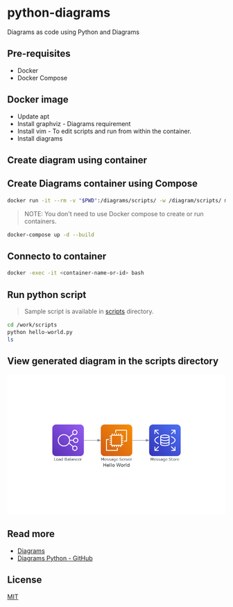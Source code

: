 # python-diagrams

Diagrams as code using Python and Diagrams

## Pre-requisites

- Docker
- Docker Compose

## Docker image

- Update apt
- Install graphviz - Diagrams requirement
- Install vim - To edit scripts and run from within the container.
- Install diagrams

## Create diagram using container

## Create Diagrams container using Compose

```bash
docker run -it --rm -v "$PWD":/diagrams/scripts/ -w /diagram/scripts/ mujahidkhaleel/python-diagrams python hello-world.py
```

> NOTE: You don't need to use Docker compose to create or run containers.

```bash
docker-compose up -d --build
```

## Connecto to container

```bash
docker -exec -it <container-name-or-id> bash
```

## Run python script

> Sample script is available in [scripts](scripts/) directory.

```bash
cd /work/scripts
python hello-world.py
ls
```

## View generated diagram in the scripts directory

![Hello, World](scripts/hello_world.png)

## Read more

- [Diagrams](https://diagrams.mingrammer.com/)
- [Diagrams Python - GitHub](https://github.com/mingrammer/diagrams)

## License
[MIT](LICENSE)
 
